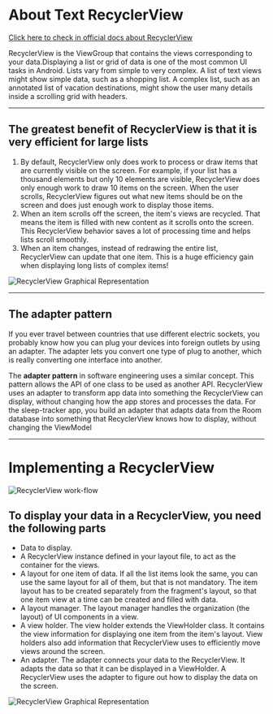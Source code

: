 
# **About Text RecyclerView**

[Click here to check in official docs about RecyclerView](https://developer.android.com/develop/ui/views/layout/recyclerview#:~:text=RecyclerView%20is%20the%20ViewGroup%20that,by%20a%20view%20holder%20object.)

RecyclerView is the ViewGroup that contains the views corresponding to your data.Displaying a list or grid of data is one of the most common UI tasks in Android. Lists vary from simple to very complex. A list of text views might show simple data, such as a shopping list. A complex list, such as an annotated list of vacation destinations, might show the user many details inside a scrolling grid with headers.

***

## The greatest benefit of RecyclerView is that it is very efficient for large lists

1. By default, RecyclerView only does work to process or draw items that are currently visible on the screen. For example, if your list has a thousand elements but only 10 elements are visible, RecyclerView does only enough work to draw 10 items on the screen. When the user scrolls, RecyclerView figures out what new items should be on the screen and does just enough work to display those items.
2. When an item scrolls off the screen, the item's views are recycled. That means the item is filled with new content as it scrolls onto the screen. This RecyclerView behavior saves a lot of processing time and helps lists scroll smoothly.
3. When an item changes, instead of redrawing the entire list, RecyclerView can update that one item. This is a huge efficiency gain when displaying long lists of complex items!

![RecyclerView Graphical Representation](/Kotlin(Android)/assets/image-2.png)

<!--  image 1  -->

***

## The adapter pattern

If you ever travel between countries that use different electric sockets, you probably know how you can plug your devices into foreign outlets by using an adapter. The adapter lets you convert one type of plug to another, which is really converting one interface into another.

The **adapter pattern** in software engineering uses a similar concept. This pattern allows the API of one class to be used as another API. RecyclerView uses an adapter to transform app data into something the RecyclerView can display, without changing how the app stores and processes the data. For the sleep-tracker app, you build an adapter that adapts data from the Room database into something that RecyclerView knows how to display, without changing the ViewModel

***

# Implementing a RecyclerView

![RecyclerView work-flow](/Kotlin(Android)/assets/image-3.png)

<!-- image 2 -->

## To display your data in a RecyclerView, you need the following parts

- Data to display.
- A RecyclerView instance defined in your layout file, to act as the container for the views.
- A layout for one item of data. If all the list items look the same, you can use the same layout for all of them, but that is not mandatory. The item layout has to be created separately from the fragment's layout, so that one item view at a time can be created and filled with data.
- A layout manager. The layout manager handles the organization (the layout) of UI components in a view.
- A view holder. The view holder extends the ViewHolder class. It contains the view information for displaying one item from the item's layout. View holders also add information that RecyclerView uses to efficiently move views around the screen.
- An adapter. The adapter connects your data to the RecyclerView. It adapts the data so that it can be displayed in a ViewHolder. A RecyclerView uses the adapter to figure out how to display the data on the screen.

![RecyclerView Graphical Representation](/Kotlin(Android)/assets/image-1.png)
